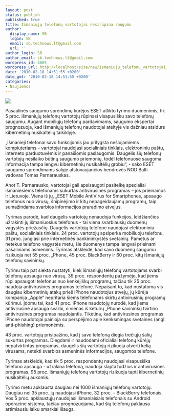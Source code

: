 ```yaml
---
layout: post
status: publish
published: true
title: Išmaniųjų telefonų vartotojai nesirūpina saugumu
author:
  display_name: SB
  login: SB
  email: sb.technews.lt@gmail.com
  url: ''
author_login: SB
author_email: sb.technews.lt@gmail.com
wordpress_id: 4605
wordpress_url: http://localhost/site/new/ismaniuju_telefonu_vartotojai_nesirupina_saugumu/
date: '2010-02-18 14:51:55 +0200'
date_gmt: '2010-02-18 14:51:55 +0200'
categories:
- Naujienos
---
```

<div class="imgright"><img src="http://t3.gstatic.com/images?q=tbn:DTXzMni3_PN7QM:http://i39.tinypic.com/ifwh0x.png"  /></div>
<p>Pasaulinės saugumo sprendimų kūrėjos ESET atlikto tyrimo duomenimis, tik 5 proc. išmaniųjų telefonų vartotojų rūpinasi visapusišku savo telefonų saugumu. Augant mobiliųjų telefonų pardavimams, saugumo ekspertai prognozuoja, kad išmaniųjų telefonų naudotojai ateityje vis dažniau atsidurs kibernetinių nusikaltėlių taikiklyje. </p>
<p>„Išmanieji telefonai savo funkcijomis jau prilygsta nešiojamiems kompiuteriams – vartotojai naudojasi socialiniais tinklais, elektroniniu paštu, interneto parduotuvėmis ir panašiomis paslaugomis. Daugelis šių telefonų vartotojų nesilaiko būtinų saugumo priemonių, todėl telefonuose saugoma informacija tampa lengvu kibernetinių nusikaltėlių grobiu“, - sako ESET saugumo sprendimams šalyje atstovaujančios bendrovės NOD Balti vadovas Tomas Parnarauskas.</p>
<p>Anot T. Parnarausko, vartotojai gali apsisaugoti pasitelkę specialiai išmaniesiems telefonams sukurtas antivirusines programas – jos prieinamos ir Lietuvoje. Viena iš jų, „ESET Mobile AntiVirus for Smartphones, apsaugo telefonus nuo virusų, šnipinėjimo ir kitų nepageidaujamų programų, taip sumažindama svarbios informacijos praradimo atvejus.  </p>
<p>Tyrimas parodė, kad daugelis vartotojų nenaudoja funkcijos, leidžiančios užrakinti jų išmaniuosius telefonus - tai viena svarbiausių duomenų vagystės priežasčių. Daugelis vartotojų telefone naudojasi elektroniniu paštu, socialiniais tinklais. 24 proc. vartotojų apsiperka mobiliuoju telefonu, 31 proc. jungiasi prie internetinės bankininkystės svetainių. Pametus ar netekus telefono vagystės metu, šie duomenys tampa lengvai prieinami pašaliniams asmenims. Tyrimas atskleidė, kad savo duomenų saugumu rizikuoja net 55 proc. „Phone, 45 proc. BlackBerry ir 60 proc. kitų išmaniųjų telefonų savininkų.  </p>
<p>Tyrimu taip pat siekta nustatyti, kiek išmaniųjų telefonų vartotojams svarbi telefonų apsauga nuo virusų. 39 proc. respondentų pažymėjo, kad jiems rūpi apsaugoti telefonus nuo kenkėjiškų programų, tačiau tik 25 proc. naudoja antivirusines programas telefone. Nepaisant to, kad nustatoma vis daugiau kibernetinių atakų prieš iPhone naudotojus atvejų, jų kūrėja kompanija „Apple“ nepritaria šiems telefonams skirtų antivirusinių programų kūrimui. Įdomu tai, kad 41 proc. iPhone naudotojų nurodė, kad jiems antivirusinė apsauga svarbi, o vienas iš keturių „Phone savininkų tvirtino antivirusines programas naudojantis. Tikėtina, kad antivirusines programas iPhone naudotojai painioja su perspėjimo apie kenksmingas svetaines (angl. anti-phishing) priemonėmis. </p>
<p>43 proc. vartotojų prisipažino, kad į savo telefoną diegia trečiųjų šalių sukurtas programas. Diegdami ir naudodami oficialiai telefonų kūrėjų nepatvirtintas programas, daugelis šių vartotojų rizikuoja atverti kelią virusams, netekti svarbios asmeninės informacijos, saugomos telefone.  </p>
<p>Tyrimas atskleidė, kad tik 5 proc. respondentų naudojasi visapusiška telefono apsauga - užrakina telefoną, naudoja slaptažodžius ir antivirusines programas. 95 proc. išmaniųjų telefonų vartotojų rizikuoja tapti kibernetinių nusikaltėlių aukomis.  </p>
<p>Tyrimo metu apklausta daugiau nei 1000 išmaniųjų telefonų vartotojų. Daugiau nei 35 proc. jų naudojasi iPhone, 32 proc. – BlackBerry telefonais. Vos 5 proc. apklaustųjų naudojasi išmaniaisiais telefonais su Android operacine sistema, tačiau prognozuojama, kad šių telefonų paklausa artimiausiu laiku smarkiai išaugs.</p>
